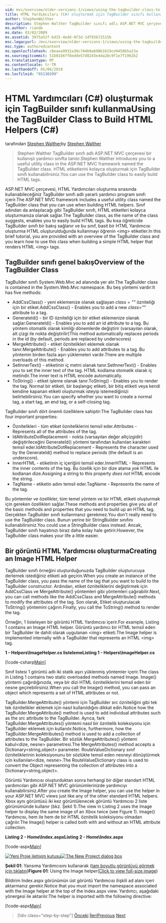```yaml
---
uid: mvc/overview/older-versions-1/views/using-the-tagbuilder-class-to-build-html-helpers-cs
title: HTML Yardımcıları (C#) oluşturmak için TagBuilder sınıfı kullanarak | Microsoft Docs
author: StephenWalther
description: Stephen Walther TagBuilder sınıfı adlı ASP.NET MVC çerçevesi bir kullanışlı yardımcı sınıfta tanıtır. İçin TagBuilder sınıfı bir kolayca kullanabileceğiniz...
ms.author: riande
ms.date: 03/02/2009
ms.assetid: 3975a52f-bd15-4edd-8f3d-1df93672515b
msc.legacyurl: /mvc/overview/older-versions-1/views/using-the-tagbuilder-class-to-build-html-helpers-cs
msc.type: authoredcontent
ms.openlocfilehash: c8eaea9932a30c744b9a69861619ce9458b5a23a
ms.sourcegitcommit: 51b01b6ff8edde57d8243e4da28c9f1e7f1962b2
ms.translationtype: MT
ms.contentlocale: tr-TR
ms.lasthandoff: 05/06/2019
ms.locfileid: "65130299"
---
```

# <a name="using-the-tagbuilder-class-to-build-html-helpers-c"></a><span data-ttu-id="80da5-104">HTML Yardımcıları (C#) oluşturmak için TagBuilder sınıfı kullanma</span><span class="sxs-lookup"><span data-stu-id="80da5-104">Using the TagBuilder Class to Build HTML Helpers (C#)</span></span>

<span data-ttu-id="80da5-105">tarafından [Stephen Walther](https://github.com/StephenWalther)</span><span class="sxs-lookup"><span data-stu-id="80da5-105">by [Stephen Walther](https://github.com/StephenWalther)</span></span>

> <span data-ttu-id="80da5-106">Stephen Walther TagBuilder sınıfı adlı ASP.NET MVC çerçevesi bir kullanışlı yardımcı sınıfta tanıtır.</span><span class="sxs-lookup"><span data-stu-id="80da5-106">Stephen Walther introduces you to a useful utility class in the ASP.NET MVC framework named the TagBuilder class.</span></span> <span data-ttu-id="80da5-107">HTML etiketlerini kolayca oluşturmak için TagBuilder sınıfı kullanabilirsiniz.</span><span class="sxs-lookup"><span data-stu-id="80da5-107">You can use the TagBuilder class to easily build HTML tags.</span></span>

<span data-ttu-id="80da5-108">ASP.NET MVC çerçevesi, HTML Yardımcıları oluşturma sırasında kullanabileceğiniz TagBuilder sınıfı adlı yararlı yardımcı program sınıfı içerir.</span><span class="sxs-lookup"><span data-stu-id="80da5-108">The ASP.NET MVC framework includes a useful utility class named the TagBuilder class that you can use when building HTML helpers.</span></span> <span data-ttu-id="80da5-109">Sınıf adından da anlaşılacağı gibi TagBuilder sınıfı, HTML etiketleri kolayca oluşturmanıza olanak sağlar.</span><span class="sxs-lookup"><span data-stu-id="80da5-109">The TagBuilder class, as the name of the class suggests, enables you to easily build HTML tags.</span></span> <span data-ttu-id="80da5-110">Bu kısa öğreticide TagBuilder sınıfı bir bakış sağlanır ve bu sınıf, basit bir HTML Yardımcısı oluşturma HTML oluşturulduğunda kullanmayı öğrenin &lt;img&gt; etiketler.</span><span class="sxs-lookup"><span data-stu-id="80da5-110">In this brief tutorial, you are provided with an overview of the TagBuilder class and you learn how to use this class when building a simple HTML helper that renders HTML &lt;img&gt; tags.</span></span>

## <a name="overview-of-the-tagbuilder-class"></a><span data-ttu-id="80da5-111">TagBuilder sınıfı genel bakış</span><span class="sxs-lookup"><span data-stu-id="80da5-111">Overview of the TagBuilder Class</span></span>

<span data-ttu-id="80da5-112">TagBuilder sınıfı System.Web.Mvc ad alanında yer alır.</span><span class="sxs-lookup"><span data-stu-id="80da5-112">The TagBuilder class is contained in the System.Web.Mvc namespace.</span></span> <span data-ttu-id="80da5-113">Bu beş yöntemi vardır:</span><span class="sxs-lookup"><span data-stu-id="80da5-113">It has five methods:</span></span>

- <span data-ttu-id="80da5-114">AddCssClass() - yeni eklemenize olanak sağlayan *class = ""* özniteliği için bir etiket.</span><span class="sxs-lookup"><span data-stu-id="80da5-114">AddCssClass() - Enables you to add a new *class=""* attribute to a tag.</span></span>
- <span data-ttu-id="80da5-115">GenerateId() - bir ID özniteliği için bir etiket eklemenize olanak sağlar.</span><span class="sxs-lookup"><span data-stu-id="80da5-115">GenerateId() - Enables you to add an id attribute to a tag.</span></span> <span data-ttu-id="80da5-116">Bu yöntem otomatik olarak kimliği dönemlerde değiştirir (varsayılan olarak, alt çizgi ile nokta değiştirilir)</span><span class="sxs-lookup"><span data-stu-id="80da5-116">This method automatically replaces periods in the id (by default, periods are replaced by underscores)</span></span>
- <span data-ttu-id="80da5-117">MergeAttribute() - etiket öznitelikleri eklemek olanak tanır.</span><span class="sxs-lookup"><span data-stu-id="80da5-117">MergeAttribute() - Enables you to add attributes to a tag.</span></span> <span data-ttu-id="80da5-118">Bu yöntemin birden fazla aşırı yüklemeleri vardır.</span><span class="sxs-lookup"><span data-stu-id="80da5-118">There are multiple overloads of this method.</span></span>
- <span data-ttu-id="80da5-119">SetInnerText() - etiketinin iç metni olanak tanır.</span><span class="sxs-lookup"><span data-stu-id="80da5-119">SetInnerText() - Enables you to set the inner text of the tag.</span></span> <span data-ttu-id="80da5-120">HTML kodlama otomatik olarak iç metindir.</span><span class="sxs-lookup"><span data-stu-id="80da5-120">The inner text is HTML encode automatically.</span></span>
- <span data-ttu-id="80da5-121">ToString() - etiket işleme olanak tanır.</span><span class="sxs-lookup"><span data-stu-id="80da5-121">ToString() - Enables you to render the tag.</span></span> <span data-ttu-id="80da5-122">Normal bir etiketi, bir başlangıç etiketi, bir bitiş etiketi veya kendi kendine kapanan etiketi oluşturmak isteyip istemediğinizi belirtebilirsiniz.</span><span class="sxs-lookup"><span data-stu-id="80da5-122">You can specify whether you want to create a normal tag, a start tag, an end tag, or a self-closing tag.</span></span>

<span data-ttu-id="80da5-123">TagBuilder sınıfı dört önemli özelliklere sahiptir:</span><span class="sxs-lookup"><span data-stu-id="80da5-123">The TagBuilder class has four important properties:</span></span>

- <span data-ttu-id="80da5-124">Öznitelikleri - tüm etiket özniteliklerini temsil eder.</span><span class="sxs-lookup"><span data-stu-id="80da5-124">Attributes - Represents all of the attributes of the tag.</span></span>
- <span data-ttu-id="80da5-125">IdAttributeDotReplacement - nokta (varsayılan değer altçizgidir) değiştirileceğini GenerateId() yöntemi tarafından kullanılan karakteri temsil eder.</span><span class="sxs-lookup"><span data-stu-id="80da5-125">IdAttributeDotReplacement - Represents the character used by the GenerateId() method to replace periods (the default is an underscore).</span></span>
- <span data-ttu-id="80da5-126">InnerHTML - etiketinin iç içeriğini temsil eder.</span><span class="sxs-lookup"><span data-stu-id="80da5-126">InnerHTML - Represents the inner contents of the tag.</span></span> <span data-ttu-id="80da5-127">Bu özellik için bir dize atama *yok* HTML ile kodlanan dize.</span><span class="sxs-lookup"><span data-stu-id="80da5-127">Assigning a string to this property *does not* HTML encode the string.</span></span>
- <span data-ttu-id="80da5-128">TagName - etiketin adını temsil eder.</span><span class="sxs-lookup"><span data-stu-id="80da5-128">TagName - Represents the name of the tag.</span></span>

<span data-ttu-id="80da5-129">Bu yöntemler ve özellikler, tüm temel yöntem ve bir HTML etiketi oluşturmak için gereken özellikleri sağlar.</span><span class="sxs-lookup"><span data-stu-id="80da5-129">These methods and properties give you all of the basic methods and properties that you need to build up an HTML tag.</span></span> <span data-ttu-id="80da5-130">Gerçekten TagBuilder sınıfı kullanmanız gerekmez.</span><span class="sxs-lookup"><span data-stu-id="80da5-130">You don't really need to use the TagBuilder class.</span></span> <span data-ttu-id="80da5-131">Bunun yerine bir StringBuilder sınıfını kullanabilirsiniz.</span><span class="sxs-lookup"><span data-stu-id="80da5-131">You could use a StringBuilder class instead.</span></span> <span data-ttu-id="80da5-132">Ancak, TagBuilder sınıfı hayatınızı biraz daha kolay hale getirir.</span><span class="sxs-lookup"><span data-stu-id="80da5-132">However, the TagBuilder class makes your life a little easier.</span></span>

## <a name="creating-an-image-html-helper"></a><span data-ttu-id="80da5-133">Bir görüntü HTML Yardımcısı oluşturma</span><span class="sxs-lookup"><span data-stu-id="80da5-133">Creating an Image HTML Helper</span></span>

<span data-ttu-id="80da5-134">TagBuilder sınıfı örneğini oluşturduğunuzda TagBuilder oluşturucuya derlemek istediğiniz etiketi adı geçirin.</span><span class="sxs-lookup"><span data-stu-id="80da5-134">When you create an instance of the TagBuilder class, you pass the name of the tag that you want to build to the TagBuilder constructor.</span></span> <span data-ttu-id="80da5-135">Ardından, etiket özniteliklerini değiştirmek için AddCssClass ve MergeAttribute() yöntemleri gibi yöntemleri çağırabilir.</span><span class="sxs-lookup"><span data-stu-id="80da5-135">Next, you can call methods like the AddCssClass and MergeAttribute() methods to modify the attributes of the tag.</span></span> <span data-ttu-id="80da5-136">Son olarak, Etiket oluşturulacak ToString() yöntemini çağırın.</span><span class="sxs-lookup"><span data-stu-id="80da5-136">Finally, you call the ToString() method to render the tag.</span></span>

<span data-ttu-id="80da5-137">Örneğin, 1 listeleyen bir görüntü HTML Yardımcısı içerir.</span><span class="sxs-lookup"><span data-stu-id="80da5-137">For example, Listing 1 contains an Image HTML helper.</span></span> <span data-ttu-id="80da5-138">Görüntü yardımcı bir HTML temsil eden bir TagBuilder ile dahili olarak uygulanan &lt;img&gt; etiketi.</span><span class="sxs-lookup"><span data-stu-id="80da5-138">The Image helper is implemented internally with a TagBuilder that represents an HTML &lt;img&gt; tag.</span></span>

<span data-ttu-id="80da5-139">**1 - Helpers\ImageHelper.cs listeleme**</span><span class="sxs-lookup"><span data-stu-id="80da5-139">**Listing 1 - Helpers\ImageHelper.cs**</span></span>

[!code-csharp[Main](using-the-tagbuilder-class-to-build-html-helpers-cs/samples/sample1.cs)]

<span data-ttu-id="80da5-140">Sınıf listesi 1 görüntü adlı iki statik aşırı yüklenmiş yöntemler içerir.</span><span class="sxs-lookup"><span data-stu-id="80da5-140">The class in Listing 1 contains two static overloaded methods named Image.</span></span> <span data-ttu-id="80da5-141">Image() yöntemi çağırdığınızda, veya bir dizi HTML özniteliklerini temsil eden bir nesne geçirebilirsiniz.</span><span class="sxs-lookup"><span data-stu-id="80da5-141">When you call the Image() method, you can pass an object which represents a set of HTML attributes or not.</span></span>

<span data-ttu-id="80da5-142">TagBuilder.MergeAttribute() yöntemi için TagBuilder src özniteliğini gibi tek tek öznitelikler eklemek için nasıl kullanıldığını dikkat edin.</span><span class="sxs-lookup"><span data-stu-id="80da5-142">Notice how the TagBuilder.MergeAttribute() method is used to add individual attributes such as the src attribute to the TagBuilder.</span></span> <span data-ttu-id="80da5-143">Ayrıca, fark TagBuilder.MergeAttributes() yöntemi nasıl bir öznitelik koleksiyonu için TagBuilder eklemek için kullanılır.</span><span class="sxs-lookup"><span data-stu-id="80da5-143">Notice, furthermore, how the TagBuilder.MergeAttributes() method is used to add a collection of attributes to the TagBuilder.</span></span> <span data-ttu-id="80da5-144">Bir sözlük MergeAttributes() yöntemi kabul&lt;dize, nesne&gt; parametresi.</span><span class="sxs-lookup"><span data-stu-id="80da5-144">The MergeAttributes() method accepts a Dictionary&lt;string,object&gt; parameter.</span></span> <span data-ttu-id="80da5-145">RouteValueDictionary sınıf özniteliklerinin koleksiyonunu bir sözlükte temsil eden nesneyi dönüştürmek için kullanılan&lt;dize, nesne&gt;.</span><span class="sxs-lookup"><span data-stu-id="80da5-145">The RouteValueDictionary class is used to convert the Object representing the collection of attributes into a Dictionary&lt;string,object&gt;.</span></span>

<span data-ttu-id="80da5-146">Görüntü Yardımcısı oluşturduktan sonra herhangi bir diğer standart HTML yardımcıları gibi ASP.NET MVC görünümlerinizde yardımcıyı kullanabilirsiniz.</span><span class="sxs-lookup"><span data-stu-id="80da5-146">After you create the Image helper, you can use the helper in your ASP.NET MVC views just like any of the other standard HTML helpers.</span></span> <span data-ttu-id="80da5-147">Xbox aynı görüntüsü iki kez görüntülenecek görüntü Yardımcısı 2 liste görünümünde kullanır (bkz. Şekil 1).</span><span class="sxs-lookup"><span data-stu-id="80da5-147">The view in Listing 2 uses the Image helper to display the same image of an Xbox twice (see Figure 1).</span></span> <span data-ttu-id="80da5-148">Image() Yardımcısı, hem ile hem de bir HTML öznitelik koleksiyonu olmadan çağrılır.</span><span class="sxs-lookup"><span data-stu-id="80da5-148">The Image() helper is called both with and without an HTML attribute collection.</span></span>

<span data-ttu-id="80da5-149">**Listing 2 - Home\Index.aspx**</span><span class="sxs-lookup"><span data-stu-id="80da5-149">**Listing 2 - Home\Index.aspx**</span></span>

[!code-aspx[Main](using-the-tagbuilder-class-to-build-html-helpers-cs/samples/sample2.aspx)]

<span data-ttu-id="80da5-150">[![Yeni Proje iletişim kutusu](using-the-tagbuilder-class-to-build-html-helpers-cs/_static/image1.jpg)](using-the-tagbuilder-class-to-build-html-helpers-cs/_static/image1.png)</span><span class="sxs-lookup"><span data-stu-id="80da5-150">[![The New Project dialog box](using-the-tagbuilder-class-to-build-html-helpers-cs/_static/image1.jpg)](using-the-tagbuilder-class-to-build-html-helpers-cs/_static/image1.png)</span></span>

<span data-ttu-id="80da5-151">**Şekil 01**: Yansıma Yardımcısını kullanarak ([tam boyutlu görüntüyü görmek için tıklatın](using-the-tagbuilder-class-to-build-html-helpers-cs/_static/image2.png))</span><span class="sxs-lookup"><span data-stu-id="80da5-151">**Figure 01**: Using the Image helper([Click to view full-size image](using-the-tagbuilder-class-to-build-html-helpers-cs/_static/image2.png))</span></span>

<span data-ttu-id="80da5-152">Bildirim Index.aspx görünümün üst görüntü Yardımcısı ilişkili ad alanı içeri aktarmanız gerekir.</span><span class="sxs-lookup"><span data-stu-id="80da5-152">Notice that you must import the namespace associated with the Image helper at the top of the Index.aspx view.</span></span> <span data-ttu-id="80da5-153">Yardımcı, aşağıdaki yönergesi ile aktarılır:</span><span class="sxs-lookup"><span data-stu-id="80da5-153">The helper is imported with the following directive:</span></span>

[!code-aspx[Main](using-the-tagbuilder-class-to-build-html-helpers-cs/samples/sample3.aspx)]

> [!div class="step-by-step"]
> <span data-ttu-id="80da5-154">[Önceki](creating-custom-html-helpers-cs.md)
> [İleri](creating-page-layouts-with-view-master-pages-cs.md)</span><span class="sxs-lookup"><span data-stu-id="80da5-154">[Previous](creating-custom-html-helpers-cs.md)
[Next](creating-page-layouts-with-view-master-pages-cs.md)</span></span>
